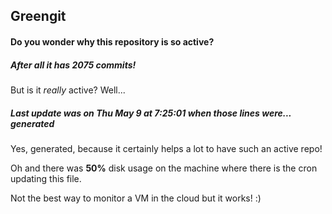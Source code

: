 ## Greengit

#### Do you wonder why this repository is so active?

##### After all it has 2075 commits!

But is it *really* active? Well...

##### Last update was on Thu May 9 at 7:25:01 when those lines were... generated

Yes, generated, because it certainly helps a lot to have such an active repo!

Oh and there was **50%** disk usage on the machine
where there is the cron updating this file.

Not the best way to monitor a VM in the cloud but it works! :)
